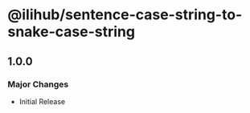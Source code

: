 # @ilihub/sentence-case-string-to-snake-case-string

## 1.0.0

### Major Changes

- Initial Release
